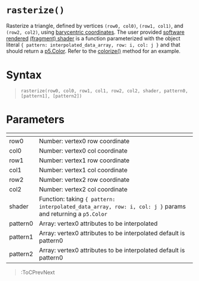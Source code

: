 # `rasterize()`

Rasterize a triangle, defined by vertices `(row0, col0)`, `(row1, col1)`, and `(row2, col2)`, using [barycentric coordinates](https://fgiesen.wordpress.com/2013/02/06/the-barycentric-conspirac/). The user provided [software rendered](https://en.wikipedia.org/wiki/Software_rendering) [(fragment) shader](https://en.wikipedia.org/wiki/Shader) is a function parameterized with the object literal `{ pattern: interpolated_data_array, row: i, col: j }` and that should return a [p5.Color](https://p5js.org/reference/#/p5.Color). Refer to the [colorize()](/docs/vc/colorize) method for an example.

# Syntax

> `rasterize(row0, col0, row1, col1, row2, col2, shader, pattern0, [pattern1], [pattern2])`

# Parameters

| <!-- --> | <!-- -->                                                                                                  |
|----------|-----------------------------------------------------------------------------------------------------------|
| row0     | Number: vertex0 row coordinate                                                                            |
| col0     | Number: vertex0 col coordinate                                                                            |
| row1     | Number: vertex1 row coordinate                                                                            |
| col1     | Number: vertex1 col coordinate                                                                            |
| row2     | Number: vertex2 row coordinate                                                                            |
| col2     | Number: vertex2 col coordinate                                                                            |
| shader   | Function: taking `{ pattern: interpolated_data_array, row: i, col: j }` params and returning a `p5.Color` |
| pattern0 | Array: vertex0 attributes to be interpolated                                                              |
| pattern1 | Array: vertex0 attributes to be interpolated default is pattern0                                          |
| pattern2 | Array: vertex0 attributes to be interpolated default is pattern0                                          |

> :ToCPrevNext
